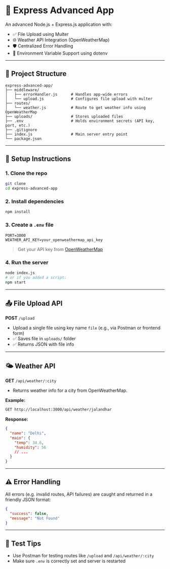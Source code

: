 # 🚀 Express Advanced App

An advanced Node.js + Express.js application with:

- ✅ File Upload using Multer
- 🌐 Weather API Integration (OpenWeatherMap)
- 🛡️ Centralized Error Handling
- 🔐 Environment Variable Support using dotenv

---

## 📁 Project Structure

```
express-advanced-app/
├── middleware/
│   ├── errorHandler.js      # Handles app-wide errors
│   └── upload.js            # Configures file upload with multer
├── routes/
│   └── weather.js           # Route to get weather info using OpenWeatherMap
├── uploads/                 # Stores uploaded files
├── .env                     # Holds environment secrets (API key, port, etc.)
├── .gitignore
├── index.js                 # Main server entry point
└── package.json
```

---

## 🔧 Setup Instructions

### 1. Clone the repo

```bash
git clone 
cd express-advanced-app
```

### 2. Install dependencies

```bash
npm install
```

### 3. Create a `.env` file

```
PORT=3000
WEATHER_API_KEY=your_openweathermap_api_key
```

> Get your API key from [OpenWeatherMap](https://openweathermap.org/api)

### 4. Run the server

```bash
node index.js
# or if you added a script:
npm start
```

---

## 📤 File Upload API

**POST** `/upload`

- Upload a single file using key name `file` (e.g., via Postman or frontend form)
- ✅ Saves file in `uploads/` folder
- ✅ Returns JSON with file info

---

## 🌤️ Weather API

**GET** `/api/weather/:city`

- Returns weather info for a city from OpenWeatherMap.

**Example:**

```bash
GET http://localhost:3000/api/weather/jalandhar
```

**Response:**

```json
{
  "name": "Delhi",
  "main": {
    "temp": 34.6,
    "humidity": 56
    // ...
  }
}
```

---

## ⚠️ Error Handling

All errors (e.g. invalid routes, API failures) are caught and returned in a friendly JSON format:

```json
{
  "success": false,
  "message": "Not Found"
}
```

---

## 🧪 Test Tips

- Use Postman for testing routes like `/upload` and `/api/weather/:city`
- Make sure `.env` is correctly set and server is restarted

